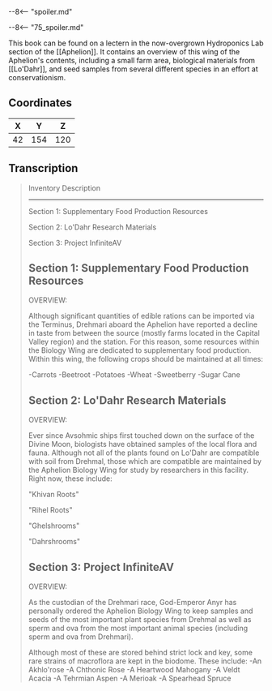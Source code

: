  

--8<-- "spoiler.md"

--8<-- "75_spoiler.md"

This book can be found on a lectern in the now-overgrown Hydroponics Lab section of the [[Aphelion]]. It contains an overview of this wing of the Aphelion's contents, including a small farm area, biological materials from [[Lo'Dahr]], and seed samples from several different species in an effort at conservationism.

## Coordinates
| **X** | **Y** | **Z** |
| :---: | :---: | :---: |
|  42   |  154  |  120  |

## Transcription
> Inventory Description
> ***
>
> Section 1: Supplementary Food Production Resources
>
> Section 2: Lo'Dahr Research Materials
>
> Section 3: Project InfiniteAV
>
> Section 1: Supplementary Food Production Resources
> -------------------
> OVERVIEW:
>
> Although significant quantities of edible rations can be imported via the Terminus, Drehmari aboard the Aphelion have reported a decline in taste from between the source (mostly farms located in the Capital Valley region) and the station. For this reason, some resources within the Biology Wing are dedicated to supplementary food production. Within this wing, the following crops should be maintained at all times:
>
> -Carrots
> -Beetroot
> -Potatoes
> -Wheat
> -Sweetberry
> -Sugar Cane
>
> Section 2: Lo'Dahr Research Materials
> -------------------
> OVERVIEW:
>
> Ever since Avsohmic ships first touched down on the surface of the Divine Moon, biologists have obtained samples of the local flora and fauna. Although not all of the plants found on Lo'Dahr are compatible with soil from Drehmal, those which are compatible are maintained by the Aphelion Biology Wing for study by researchers in this facility. Right now, these include:
>
> "Khivan Roots"
>
> "Rihel Roots"
>
> "Ghelshrooms"
>
> "Dahrshrooms"
>
> Section 3: Project InfiniteAV
> -------------------
> OVERVIEW:
>
> As the custodian of the Drehmari race, God-Emperor Anyr has personally ordered the Aphelion Biology Wing to keep samples and seeds of the most important plant species from Drehmal as well as sperm and ova from the most important animal species (including sperm and ova from Drehmari).
>
> Although most of these are stored behind strict lock and key, some rare strains of macroflora are kept in the biodome.
> These include:
> -An Akhlo'rose
> -A Chthonic Rose
> -A Heartwood Mahogany
> -A Veldt Acacia
> -A Tehrmian Aspen
> -A Merioak
> -A Spearhead Spruce



